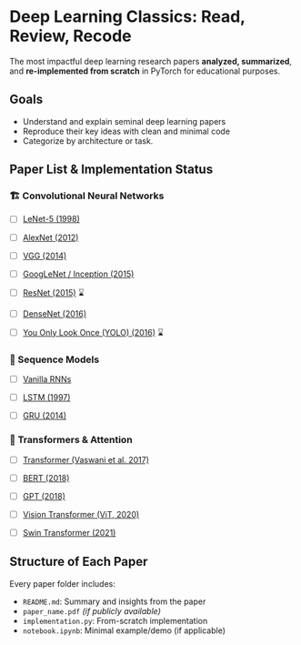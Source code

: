 # **Deep Learning Classics: Read, Review, Recode**

The most impactful deep learning research papers **analyzed, summarized**, and **re-implemented from scratch** in PyTorch for educational purposes.

## Goals
- Understand and explain seminal deep learning papers
- Reproduce their key ideas with clean and minimal code
- Categorize by architecture or task.


## Paper List & Implementation Status

### 🏗️ Convolutional Neural Networks
- [ ] [LeNet-5 (1998)](ConvNets/LeNet5)
- [ ] [AlexNet (2012)](ConvNets/AlexNet)
- [ ] [VGG (2014)](ConvNets/VGG)
- [ ] [GoogLeNet / Inception (2015)](ConvNets/Inception)
- [ ] [ResNet (2015)](ConvNets/ResNet) ⌛️
- [ ] [DenseNet (2016)](ConvNets/DenseNet)
- [ ] [You Only Look Once (YOLO) (2016)](ConvNets/YOLO) ⌛️


### 🔁 Sequence Models
- [ ] [Vanilla RNNs](SequenceModels/RNN)
- [ ] [LSTM (1997)](SequenceModels/LSTM)
- [ ] [GRU (2014)](SequenceModels/GRU)


### 🔮 Transformers & Attention
- [ ] [Transformer (Vaswani et al. 2017)](Transformers/Transformer)
- [ ] [BERT (2018)](Transformers/BERT)
- [ ] [GPT (2018)](Transformers/GPT)
- [ ] [Vision Transformer (ViT, 2020)](Transformers/ViT)
- [ ] [Swin Transformer (2021)](Transformers/Swin)


## Structure of Each Paper
Every paper folder includes:
- `README.md`: Summary and insights from the paper
- `paper_name.pdf` *(if publicly available)*
- `implementation.py`: From-scratch implementation
- `notebook.ipynb`: Minimal example/demo (if applicable)
